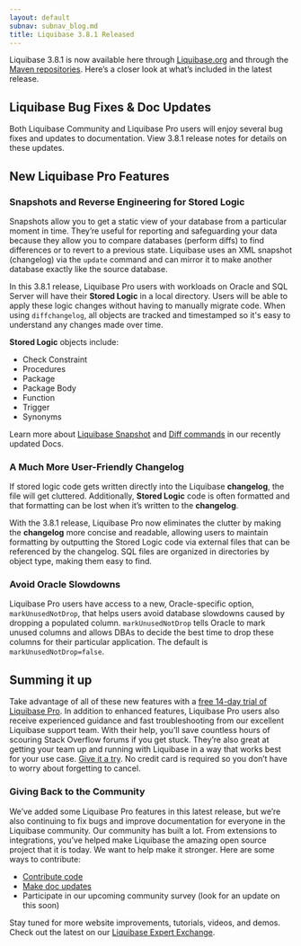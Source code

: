 ```yaml
---
layout: default
subnav: subnav_blog.md
title: Liquibase 3.8.1 Released
---
```


Liquibase 3.8.1 is now available here through [Liquibase.org](https://download.liquibase.org/download-community/) and through the [Maven repositories](https://mvnrepository.com/artifact/org.liquibase/liquibase-maven-plugin). Here’s a closer look at what’s included in the latest release.

## Liquibase Bug Fixes & Doc Updates

Both Liquibase Community and Liquibase Pro users will enjoy several bug fixes and updates to documentation. View 3.8.1 release notes for details on these updates.

## New Liquibase Pro Features

### Snapshots and Reverse Engineering for Stored Logic
Snapshots allow you to get a static view of your database from a particular moment in time. They’re useful for reporting and safeguarding your data because they allow you to compare databases (perform diffs) to find differences or to revert to a previous state. 
Liquibase uses an XML snapshot (changelog) via the `update` command and can mirror it to make another database exactly like the source database. 

In this 3.8.1 release, Liquibase Pro users with workloads on Oracle and SQL Server will have their **Stored Logic** in a local directory. Users will be able to apply these logic changes without having to manually migrate code. When using `diffchangelog`, all objects are tracked and timestamped so it's easy to understand any changes made over time. 

**Stored Logic** objects include: 

 - Check Constraint 
 - Procedures 
 - Package 
 - Package Body
 - Function 
 - Trigger
 - Synonyms

Learn more about [Liquibase Snapshot](https://www.liquibase.org/documentation/snapshot.html) and [Diff commands](https://www.liquibase.org/documentation/diff.html) in our recently updated Docs.

### A Much More User-Friendly Changelog
If stored logic code gets written directly into the Liquibase **changelog**, the file will get cluttered. Additionally, **Stored Logic** code is often formatted and that formatting can be lost when it’s written to the **changelog**. 

With the 3.8.1 release, Liquibase Pro now eliminates the clutter by making the **changelog** more concise and readable, allowing users to maintain formatting by outputting the Stored Logic code via external files that can be referenced by the changelog. SQL files are organized in directories by object type, making them easy to find. 

### Avoid Oracle Slowdowns
Liquibase Pro users have access to a new, Oracle-specific option, `markUnusedNotDrop`, that helps users avoid database slowdowns caused by dropping a populated column.  `markUnusedNotDrop` tells Oracle to mark unused columns and allows DBAs to decide the best time to drop these columns for their particular application. The default is `markUnusedNotDrop=false`.

## Summing it up
Take advantage of all of these new features with a [free 14-day trial of Liquibase Pro](https://download.liquibase.org/liquibase-pro-trial-request-form/). In addition to enhanced features, Liquibase Pro users also receive experienced guidance and fast troubleshooting from our excellent Liquibase support team. With their help, you’ll save countless hours of scouring Stack Overflow forums if you get stuck. They’re also great at getting your team up and running with Liquibase in a way that works best for your use case. [Give it a try](https://download.liquibase.org/liquibase-pro-trial-request-form/). No credit card is required so you don’t have to worry about forgetting to cancel. 

### Giving Back to the Community
We’ve added some Liquibase Pro features in this latest release, but we’re also continuing to fix bugs and improve documentation for everyone in the Liquibase community. Our community has built a lot. From extensions to integrations, you’ve helped make Liquibase the amazing open source project that it is today. We want to help make it stronger. Here are some ways to contribute:
- [Contribute code](https://www.liquibase.org/development/contribute.html) 
- [Make doc updates](https://github.com/liquibase/liquibase.github.com/tree/master/documentation)
- Participate in our upcoming community survey (look for an update on this soon)

Stay tuned for more website improvements, tutorials, videos, and demos. Check out the latest on our [Liquibase Expert Exchange](https://download.liquibase.org/expert-exchange/).   
